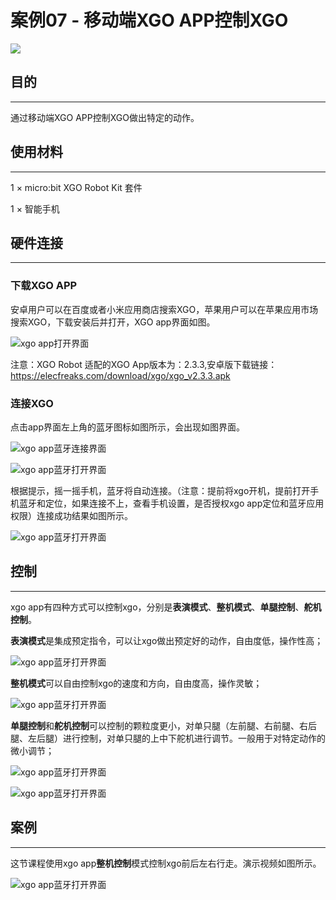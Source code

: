﻿---
sidebar_position: 14
sidebar_label: 案例07 - 移动端XGO APP控制XGO
---

# 案例07 - 移动端XGO APP控制XGO

![](https://wiki-media-ef.oss-cn-hongkong.aliyuncs.com/docs/microbit/robot/xgo-robot-kit/images/xgo-app.png)

## 目的
---
通过移动端XGO APP控制XGO做出特定的动作。

## 使用材料
---
1 × micro:bit XGO Robot Kit 套件

1 × 智能手机

## 硬件连接
---
### 下载XGO APP

安卓用户可以在百度或者小米应用商店搜索XGO，苹果用户可以在苹果应用市场搜索XGO，下载安装后并打开，XGO app界面如图。

![xgo app打开界面](https://wiki-media-ef.oss-cn-hongkong.aliyuncs.com/docs/microbit/robot/xgo-robot-kit/images/microbit-xgo-robot-kit-08-1.png)


注意：XGO Robot 适配的XGO App版本为：2.3.3,安卓版下载链接：https://elecfreaks.com/download/xgo/xgo_v2.3.3.apk



### 连接XGO

点击app界面左上角的蓝牙图标如图所示，会出现如图界面。

![xgo app蓝牙连接界面](https://wiki-media-ef.oss-cn-hongkong.aliyuncs.com/docs/microbit/robot/xgo-robot-kit/images/microbit-xgo-robot-kit-08-2.png)

![xgo app蓝牙打开界面](https://wiki-media-ef.oss-cn-hongkong.aliyuncs.com/docs/microbit/robot/xgo-robot-kit/images/microbit-xgo-robot-kit-08-3.png)

根据提示，摇一摇手机，蓝牙将自动连接。（注意：提前将xgo开机，提前打开手机蓝牙和定位，如果连接不上，查看手机设置，是否授权xgo app定位和蓝牙应用权限）连接成功结果如图所示。

![xgo app蓝牙打开界面](https://wiki-media-ef.oss-cn-hongkong.aliyuncs.com/docs/microbit/robot/xgo-robot-kit/images/microbit-xgo-robot-kit-08-7.png)

## 控制
---
xgo app有四种方式可以控制xgo，分别是**表演模式**、**整机模式**、**单腿控制**、**舵机控制**。

**表演模式**是集成预定指令，可以让xgo做出预定好的动作，自由度低，操作性高；

![xgo app蓝牙打开界面](https://wiki-media-ef.oss-cn-hongkong.aliyuncs.com/docs/microbit/robot/xgo-robot-kit/images/microbit-xgo-robot-kit-08-8.png)

**整机模式**可以自由控制xgo的速度和方向，自由度高，操作灵敏；

![xgo app蓝牙打开界面](https://wiki-media-ef.oss-cn-hongkong.aliyuncs.com/docs/microbit/robot/xgo-robot-kit/images/microbit-xgo-robot-kit-08-9.png)

**单腿控制**和**舵机控制**可以控制的颗粒度更小，对单只腿（左前腿、右前腿、右后腿、左后腿）进行控制，对单只腿的上中下舵机进行调节。一般用于对特定动作的微小调节；

![xgo app蓝牙打开界面](https://wiki-media-ef.oss-cn-hongkong.aliyuncs.com/docs/microbit/robot/xgo-robot-kit/images/microbit-xgo-robot-kit-08-10.png)

![xgo app蓝牙打开界面](https://wiki-media-ef.oss-cn-hongkong.aliyuncs.com/docs/microbit/robot/xgo-robot-kit/images/microbit-xgo-robot-kit-08-11.png)

## 案例
---
这节课程使用xgo app**整机控制**模式控制xgo前后左右行走。演示视频如图所示。

![xgo app蓝牙打开界面](https://wiki-media-ef.oss-cn-hongkong.aliyuncs.com/docs/microbit/robot/xgo-robot-kit/images/microbit-xgo-robot-kit-08-12.gif)
